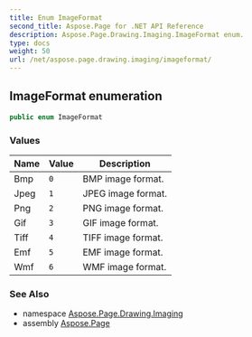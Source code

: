 ```yaml
---
title: Enum ImageFormat
second_title: Aspose.Page for .NET API Reference
description: Aspose.Page.Drawing.Imaging.ImageFormat enum. 
type: docs
weight: 50
url: /net/aspose.page.drawing.imaging/imageformat/
---
```

## ImageFormat enumeration

```csharp
public enum ImageFormat
```

### Values

| Name | Value | Description |
| --- | --- | --- |
| Bmp | `0` | BMP image format. |
| Jpeg | `1` | JPEG image format. |
| Png | `2` | PNG image format. |
| Gif | `3` | GIF image format. |
| Tiff | `4` | TIFF image format. |
| Emf | `5` | EMF image format. |
| Wmf | `6` | WMF image format. |

### See Also

* namespace [Aspose.Page.Drawing.Imaging](../../aspose.page.drawing.imaging/)
* assembly [Aspose.Page](../../)


